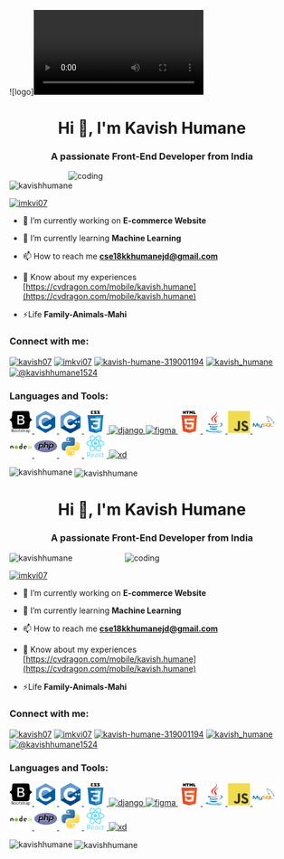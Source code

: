 ![logo]![logo](https://cdnl.iconscout.com/lottie/premium/preview-watermark/male-developer-5942138-4936310.mp4?h=700)

<h1 align="center">Hi 👋, I'm Kavish Humane</h1>
<h3 align="center">A passionate Front-End Developer from India</h3>

<img align="right" alt="coding" width="400" src="[https://iconscout.com/lottie/multitasking-programmer-9084819](https://user-images.githubusercontent.com/55389276/140866485-8fb1c876-9a8f-4d6a-98dc-08c4981ea)">

<p align="left"> <img src="https://komarev.com/ghpvc/?username=kavishhumane&label=Profile%20views&color=0e75b6&style=flat" alt="kavishhumane" /> </p>

<p align="left"> <a href="https://twitter.com/imkvi07" target="blank"><img src="https://img.shields.io/twitter/follow/imkvi07?logo=twitter&style=for-the-badge" alt="imkvi07" /></a> </p>

- 🔭 I’m currently working on **E-commerce Website**

- 🌱 I’m currently learning **Machine Learning**

- 📫 How to reach me **cse18kkhumanejd@gmail.com**

- 📄 Know about my experiences [https://cvdragon.com/mobile/kavish.humane](https://cvdragon.com/mobile/kavish.humane)

- ⚡Life **Family-Animals-Mahi**

<h3 align="left">Connect with me:</h3>
<p align="left">
<a href="https://codepen.io/kavish07" target="blank"><img align="center" src="https://raw.githubusercontent.com/rahuldkjain/github-profile-readme-generator/master/src/images/icons/Social/codepen.svg" alt="kavish07" height="30" width="40" /></a>
<a href="https://twitter.com/imkvi07" target="blank"><img align="center" src="https://raw.githubusercontent.com/rahuldkjain/github-profile-readme-generator/master/src/images/icons/Social/twitter.svg" alt="imkvi07" height="30" width="40" /></a>
<a href="https://linkedin.com/in/kavish-humane-319001194" target="blank"><img align="center" src="https://raw.githubusercontent.com/rahuldkjain/github-profile-readme-generator/master/src/images/icons/Social/linked-in-alt.svg" alt="kavish-humane-319001194" height="30" width="40" /></a>
<a href="https://instagram.com/kavish_humane" target="blank"><img align="center" src="https://raw.githubusercontent.com/rahuldkjain/github-profile-readme-generator/master/src/images/icons/Social/instagram.svg" alt="kavish_humane" height="30" width="40" /></a>
<a href="https://www.youtube.com/c/@kavishhumane1524" target="blank"><img align="center" src="https://raw.githubusercontent.com/rahuldkjain/github-profile-readme-generator/master/src/images/icons/Social/youtube.svg" alt="@kavishhumane1524" height="30" width="40" /></a>
</p>

<h3 align="left">Languages and Tools:</h3>
<p align="left"> <a href="https://getbootstrap.com" target="_blank" rel="noreferrer"> <img src="https://raw.githubusercontent.com/devicons/devicon/master/icons/bootstrap/bootstrap-plain-wordmark.svg" alt="bootstrap" width="40" height="40"/> </a> <a href="https://www.cprogramming.com/" target="_blank" rel="noreferrer"> <img src="https://raw.githubusercontent.com/devicons/devicon/master/icons/c/c-original.svg" alt="c" width="40" height="40"/> </a> <a href="https://www.w3schools.com/cpp/" target="_blank" rel="noreferrer"> <img src="https://raw.githubusercontent.com/devicons/devicon/master/icons/cplusplus/cplusplus-original.svg" alt="cplusplus" width="40" height="40"/> </a> <a href="https://www.w3schools.com/css/" target="_blank" rel="noreferrer"> <img src="https://raw.githubusercontent.com/devicons/devicon/master/icons/css3/css3-original-wordmark.svg" alt="css3" width="40" height="40"/> </a> <a href="https://www.djangoproject.com/" target="_blank" rel="noreferrer"> <img src="https://cdn.worldvectorlogo.com/logos/django.svg" alt="django" width="40" height="40"/> </a> <a href="https://www.figma.com/" target="_blank" rel="noreferrer"> <img src="https://www.vectorlogo.zone/logos/figma/figma-icon.svg" alt="figma" width="40" height="40"/> </a> <a href="https://www.w3.org/html/" target="_blank" rel="noreferrer"> <img src="https://raw.githubusercontent.com/devicons/devicon/master/icons/html5/html5-original-wordmark.svg" alt="html5" width="40" height="40"/> </a> <a href="https://www.java.com" target="_blank" rel="noreferrer"> <img src="https://raw.githubusercontent.com/devicons/devicon/master/icons/java/java-original.svg" alt="java" width="40" height="40"/> </a> <a href="https://developer.mozilla.org/en-US/docs/Web/JavaScript" target="_blank" rel="noreferrer"> <img src="https://raw.githubusercontent.com/devicons/devicon/master/icons/javascript/javascript-original.svg" alt="javascript" width="40" height="40"/> </a> <a href="https://www.mysql.com/" target="_blank" rel="noreferrer"> <img src="https://raw.githubusercontent.com/devicons/devicon/master/icons/mysql/mysql-original-wordmark.svg" alt="mysql" width="40" height="40"/> </a> <a href="https://nodejs.org" target="_blank" rel="noreferrer"> <img src="https://raw.githubusercontent.com/devicons/devicon/master/icons/nodejs/nodejs-original-wordmark.svg" alt="nodejs" width="40" height="40"/> </a> <a href="https://www.php.net" target="_blank" rel="noreferrer"> <img src="https://raw.githubusercontent.com/devicons/devicon/master/icons/php/php-original.svg" alt="php" width="40" height="40"/> </a> <a href="https://www.python.org" target="_blank" rel="noreferrer"> <img src="https://raw.githubusercontent.com/devicons/devicon/master/icons/python/python-original.svg" alt="python" width="40" height="40"/> </a> <a href="https://reactjs.org/" target="_blank" rel="noreferrer"> <img src="https://raw.githubusercontent.com/devicons/devicon/master/icons/react/react-original-wordmark.svg" alt="react" width="40" height="40"/> </a> <a href="https://www.adobe.com/products/xd.html" target="_blank" rel="noreferrer"> <img src="https://cdn.worldvectorlogo.com/logos/adobe-xd.svg" alt="xd" width="40" height="40"/> </a> </p>

<p><img align="left" src="https://github-readme-stats.vercel.app/api/top-langs?username=kavishhumane&show_icons=true&locale=en&layout=compact" alt="kavishhumane" /></p>

<p>&nbsp;<img align="center" src="https://github-readme-stats.vercel.app/api?username=kavishhumane&show_icons=true&locale=en" alt="kavishhumane" /></p>


<h1 align="center">Hi 👋, I'm Kavish Humane</h1>
<h3 align="center">A passionate Front-End Developer from India</h3>

<img align="right" alt="coding" width="300" src="https://iconscout.com/lottie/multitasking-programmer-9084819">

<p align="left"> <img src="https://komarev.com/ghpvc/?username=kavishhumane&label=Profile%20views&color=0e75b6&style=flat" alt="kavishhumane" /> </p>

<p align="left"> <a href="https://twitter.com/imkvi07" target="blank"><img src="https://img.shields.io/twitter/follow/imkvi07?logo=twitter&style=for-the-badge" alt="imkvi07" /></a> </p>

- 🔭 I’m currently working on **E-commerce Website**

- 🌱 I’m currently learning **Machine Learning**

- 📫 How to reach me **cse18kkhumanejd@gmail.com**

- 📄 Know about my experiences [https://cvdragon.com/mobile/kavish.humane](https://cvdragon.com/mobile/kavish.humane)

- ⚡Life **Family-Animals-Mahi**

<h3 align="left">Connect with me:</h3>
<p align="left">
<a href="https://codepen.io/kavish07" target="blank"><img align="center" src="https://raw.githubusercontent.com/rahuldkjain/github-profile-readme-generator/master/src/images/icons/Social/codepen.svg" alt="kavish07" height="30" width="40" /></a>
<a href="https://twitter.com/imkvi07" target="blank"><img align="center" src="https://raw.githubusercontent.com/rahuldkjain/github-profile-readme-generator/master/src/images/icons/Social/twitter.svg" alt="imkvi07" height="30" width="40" /></a>
<a href="https://linkedin.com/in/kavish-humane-319001194" target="blank"><img align="center" src="https://raw.githubusercontent.com/rahuldkjain/github-profile-readme-generator/master/src/images/icons/Social/linked-in-alt.svg" alt="kavish-humane-319001194" height="30" width="40" /></a>
<a href="https://instagram.com/kavish_humane" target="blank"><img align="center" src="https://raw.githubusercontent.com/rahuldkjain/github-profile-readme-generator/master/src/images/icons/Social/instagram.svg" alt="kavish_humane" height="30" width="40" /></a>
<a href="https://www.youtube.com/c/@kavishhumane1524" target="blank"><img align="center" src="https://raw.githubusercontent.com/rahuldkjain/github-profile-readme-generator/master/src/images/icons/Social/youtube.svg" alt="@kavishhumane1524" height="30" width="40" /></a>
</p>

<h3 align="left">Languages and Tools:</h3>
<p align="left"> <a href="https://getbootstrap.com" target="_blank" rel="noreferrer"> <img src="https://raw.githubusercontent.com/devicons/devicon/master/icons/bootstrap/bootstrap-plain-wordmark.svg" alt="bootstrap" width="40" height="40"/> </a> <a href="https://www.cprogramming.com/" target="_blank" rel="noreferrer"> <img src="https://raw.githubusercontent.com/devicons/devicon/master/icons/c/c-original.svg" alt="c" width="40" height="40"/> </a> <a href="https://www.w3schools.com/cpp/" target="_blank" rel="noreferrer"> <img src="https://raw.githubusercontent.com/devicons/devicon/master/icons/cplusplus/cplusplus-original.svg" alt="cplusplus" width="40" height="40"/> </a> <a href="https://www.w3schools.com/css/" target="_blank" rel="noreferrer"> <img src="https://raw.githubusercontent.com/devicons/devicon/master/icons/css3/css3-original-wordmark.svg" alt="css3" width="40" height="40"/> </a> <a href="https://www.djangoproject.com/" target="_blank" rel="noreferrer"> <img src="https://cdn.worldvectorlogo.com/logos/django.svg" alt="django" width="40" height="40"/> </a> <a href="https://www.figma.com/" target="_blank" rel="noreferrer"> <img src="https://www.vectorlogo.zone/logos/figma/figma-icon.svg" alt="figma" width="40" height="40"/> </a> <a href="https://www.w3.org/html/" target="_blank" rel="noreferrer"> <img src="https://raw.githubusercontent.com/devicons/devicon/master/icons/html5/html5-original-wordmark.svg" alt="html5" width="40" height="40"/> </a> <a href="https://www.java.com" target="_blank" rel="noreferrer"> <img src="https://raw.githubusercontent.com/devicons/devicon/master/icons/java/java-original.svg" alt="java" width="40" height="40"/> </a> <a href="https://developer.mozilla.org/en-US/docs/Web/JavaScript" target="_blank" rel="noreferrer"> <img src="https://raw.githubusercontent.com/devicons/devicon/master/icons/javascript/javascript-original.svg" alt="javascript" width="40" height="40"/> </a> <a href="https://www.mysql.com/" target="_blank" rel="noreferrer"> <img src="https://raw.githubusercontent.com/devicons/devicon/master/icons/mysql/mysql-original-wordmark.svg" alt="mysql" width="40" height="40"/> </a> <a href="https://nodejs.org" target="_blank" rel="noreferrer"> <img src="https://raw.githubusercontent.com/devicons/devicon/master/icons/nodejs/nodejs-original-wordmark.svg" alt="nodejs" width="40" height="40"/> </a> <a href="https://www.php.net" target="_blank" rel="noreferrer"> <img src="https://raw.githubusercontent.com/devicons/devicon/master/icons/php/php-original.svg" alt="php" width="40" height="40"/> </a> <a href="https://www.python.org" target="_blank" rel="noreferrer"> <img src="https://raw.githubusercontent.com/devicons/devicon/master/icons/python/python-original.svg" alt="python" width="40" height="40"/> </a> <a href="https://reactjs.org/" target="_blank" rel="noreferrer"> <img src="https://raw.githubusercontent.com/devicons/devicon/master/icons/react/react-original-wordmark.svg" alt="react" width="40" height="40"/> </a> <a href="https://www.adobe.com/products/xd.html" target="_blank" rel="noreferrer"> <img src="https://cdn.worldvectorlogo.com/logos/adobe-xd.svg" alt="xd" width="40" height="40"/> </a> </p>

<p><img align="left" src="https://github-readme-stats.vercel.app/api/top-langs?username=kavishhumane&show_icons=true&locale=en&layout=compact" alt="kavishhumane" /></p>

<p>&nbsp;<img align="center" src="https://github-readme-stats.vercel.app/api?username=kavishhumane&show_icons=true&locale=en" alt="kavishhumane" /></p>
